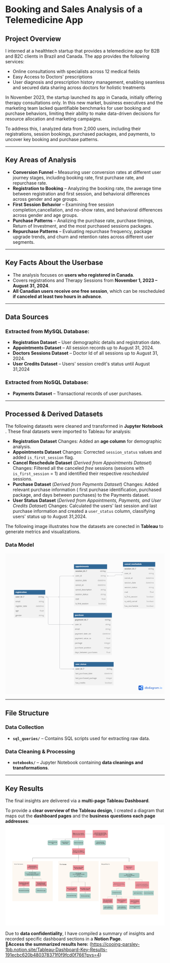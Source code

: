 # Booking and Sales Analysis of a Telemedicine App 

## Project Overview
I interned at a healthtech startup that provides a telemedicine app for B2B and B2C clients in Brazil and Canada. The app provides the following services:

- Online consultations with specialists across 12 medical fields
- Easy Access to Doctors' prescriptions
- User diagnosis and prescription history management, enabling seamless and secured data sharing across doctors for holistic treatments

In November 2023, the startup launched its app in Canada, initially offering therapy consultations only. In this new market, business executives and the marketing team lacked quantifiable benchmarks for user booking and purchase behaviors, limiting their ability to make data-driven decisions for resource allocation and marketing campaigns.

To address this, I analyzed data from 2,000 users, including their registrations, session bookings, purchased packages, and payments, to uncover key booking and purchase patterns.

---

## Key Areas of Analysis

- **Conversion Funnel** – Measuring user conversion rates at different user journey stages, including booking rate, first purchase rate, and repurchase rate.  
- **Registration to Booking** – Analyzing the booking rate, the average time between registration and first session, and behavioral differences across gender and age groups.  
- **First Session Behavior** – Examining free session completion,cancellation, and no-show rates, and behavioral differences across gender and age groups.
- **Purchase Patterns** – Analizing the purchase rate, purchase timings, Return of Investment, and the most purchased sessions packages. 
- **Repurchase Patterns** – Evaluating repurchase frequency, package upgrade trends, and churn and retention rates across different user segments.  

---

## Key Facts About the Userbase

- The analysis focuses on **users who registered in Canada**.  
- Covers registrations and Therapy Sessions from **November 1, 2023 – August 31, 2024**.  
- **All Canadian users receive one free session**, which can be rescheduled **if canceled at least two hours in advance**.  

---

## Data Sources

### Extracted from MySQL Database:
- **Registration Dataset** – User demographic details and registration date.  
- **Appointments Dataset** – All session records up to August 31, 2024.  
- **Doctors Sessions Dataset** – Doctor Id of all sessions up to August 31, 2024.
- **User Credits Dataset** – Users' session credit's status until August 31,2024

### Extracted from NoSQL Database:
- **Payments Dataset** – Transactional records of user purchases.  

---

## Processed & Derived Datasets

The following datasets were cleaned and transformed in **Jupyter Notebook** . These final datasets were imported to Tableau for analysis:

- **Registration Dataset** 
    Changes: Added an **age column** for demographic analysis.  
- **Appointments Dataset** 
    Changes: Corrected `session_status` values and added `is_first_session` flag.  
- **Cancel Reschedule Dataset** (*Derived from Appointments Dataset*) 
    Changes:  Filtered all the canceled *free* sessions (sessions with `is_first_session` = 1) and identified their respective *rescheduled* sessions.
- **Purchase Dataset** (*Derived from Payments Dataset*)
    Changes: Added relevant purchase information ( first purchase identification, purchased package, and days between purchases) to the Payments dataset.
- **User Status Dataset** (*Derived from Appointments, Payments, and User Credits Dataset*)
    Changes: Calculated the users' last session and last purchase information and created a  `user_status` column, classifying users' status up to August 31,2024.

The following image illustrates how the datasets are conected in **Tableau** to generate metrics and visualizations.  
### Data Model 
![Tableau Design Overview](images\data-model.png)


---

## File Structure

### Data Collection
- **`sql_queries/`** – Contains SQL scripts used for extracting raw data.  

### Data Cleaning & Processing
- **`notebooks/`** – Jupyter Notebook containing **data cleanings and transformations**.  


---

## Key Results

The final insights are delivered via a **multi-page Tableau Dashboard**. 

To provide a **clear overview of the Tableau design**, I created a diagram that maps out the **dashboard pages** and the **business questions each page addresses**:
![Tableau Design Overview](images/miro-board.jpg)


Due to **data confidentiality**, I have compiled a summary of insights and recorded specific dashboard sections in a **Notion Page**.  
🔗**Access the summarized results here:** (https://cooing-parsley-1bb.notion.site/Tableau-Dashboard-Key-Results-191ecbc620b480378371f0f9fcd0f766?pvs=4)  

